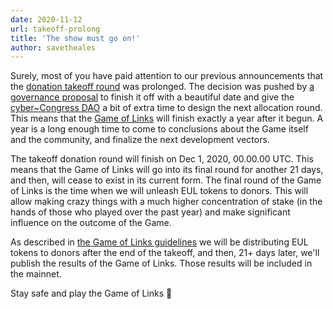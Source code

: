 ```yaml
---
date: 2020-11-12
url: takeoff-prolong
title: 'The show must go on!'
author: savetheales
---
```


Surely, most of you have paid attention to our previous announcements that the [donation takeoff round](https://cyber.page/gol/takeoff) was prolonged. The decision was pushed by [a governance proposal](https://cyber.page/governance/11) to finish it off with a beautiful date and give the [cyber~Congress DAO](https://client.aragon.org/#/cybercongress/) a bit of extra time to design the next allocation round. This means that the [Game of Links](https://cybercongress.ai/game-of-links/) will finish exactly a year after it begun. A year is a long enough time to come to conclusions about the Game itself and the community, and finalize the next development vectors.

The takeoff donation round will finish on Dec 1, 2020, 00.00.00 UTC. This means that the Game of Links will go into its final round for another 21 days, and then, will cease to exist in its current form. The final round of the Game of Links is the time when we will unleash EUL tokens to donors. This will allow making crazy things with a much higher concentration of stake (in the hands of those who played over the past year) and make significant influence on the outcome of the Game.

As described in [the Game of Links guidelines](https://cybercongress.ai/game-of-links/) we will be distributing EUL tokens to donors after the end of the takeoff, and then, 21+ days later, we'll publish the results of the Game of Links. Those results will be included in the mainnet.

Stay safe and play the Game of Links 🙂
